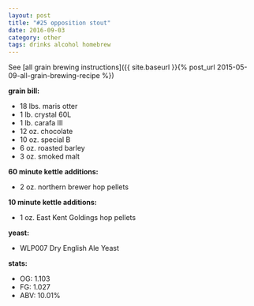```yaml
---
layout: post
title: "#25 opposition stout"
date: 2016-09-03
category: other
tags: drinks alcohol homebrew
---
```

See  [all grain brewing instructions]({{ site.baseurl }}{% post_url 2015-05-09-all-grain-brewing-recipe %})

**grain bill:**
* 18 lbs. maris otter
* 1 lb. crystal 60L
* 1 lb. carafa III
* 12 oz. chocolate
* 10 oz. special B
* 6 oz. roasted barley
* 3 oz. smoked malt

**60 minute kettle additions:**
* 2 oz. northern brewer hop pellets

**10 minute kettle additions:**
* 1 oz. East Kent Goldings hop pellets

**yeast:**
* WLP007 Dry English Ale Yeast

**stats:**
* OG: 1.103
* FG: 1.027
* ABV: 10.01%

